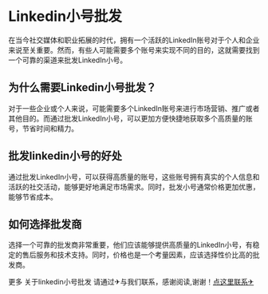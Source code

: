 # Linkedin小号批发

在当今社交媒体和职业拓展的时代，拥有一个活跃的LinkedIn账号对于个人和企业来说至关重要。然而，有些人可能需要多个账号来实现不同的目的，这就需要找到一个可靠的渠道来批发LinkedIn小号。

## 为什么需要Linkedin小号批发？

对于一些企业或个人来说，可能需要多个LinkedIn账号来进行市场营销、推广或者其他目的。而通过批发LinkedIn小号，可以更加方便快捷地获取多个高质量的账号，节省时间和精力。

## 批发linkedin小号的好处

通过批发LinkedIn小号，可以获得高质量的账号，这些账号拥有真实的个人信息和活跃的社交活动，能够更好地满足市场需求。同时，批发小号通常价格更加优惠，能够节省成本。

## 如何选择批发商

选择一个可靠的批发商非常重要，他们应该能够提供高质量的LinkedIn小号，有稳定的售后服务和技术支持。同时，价格也是一个考量因素，应该选择性价比高的批发商。

更多 关于linkedin小号批发 请通过✈与我们联系，感谢阅读,谢谢！[点这里联系✈](https://www.k02.cc)